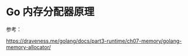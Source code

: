 # Go 内存分配器原理



参考：

https://draveness.me/golang/docs/part3-runtime/ch07-memory/golang-memory-allocator/